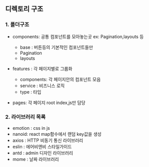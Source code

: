 ## 디렉토리 구조

### 1. 폴더구조

- components: 공통 컴포넌트를 모아놓는곳 ex:      Pagination,layouts 등 
  - base : 버튼등의 기본적인 컴포넌트들만
  - Pagination
  - layouts 

- features : 각 페이지별로 그룹화
  - components: 각 페이지안의 컴포넌트 모음  
  - service : 비즈니스 로직  
  - type : 타입   

- pages: 각 페이지 root index,js만 담당   

### 2.  라이브러리 목록
- emotion : css in js 
- nanoid: react map함수에서 랜덤 key값을 생성 
- axios : HTTP 비동기 통신 라이브러리
- eslin : 에어비앤비 스타일가이드
- antd :  admin 디자인 라이브러리
- mome : 날짜 라이브러리
